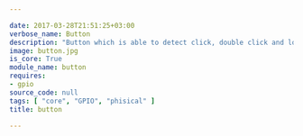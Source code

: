 ```yaml
---

date: 2017-03-28T21:51:25+03:00
verbose_name: Button
description: "Button which is able to detect click, double click and long click events"
image: button.jpg
is_core: True
module_name: button
requires:
- gpio
source_code: null
tags: [ "core", "GPIO", "phisical" ]
title: button

---
```


